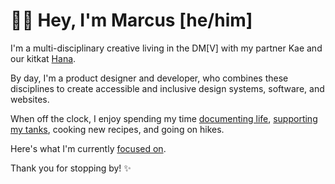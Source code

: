 # 👋🏾 Hey, I'm Marcus [he/him]

I'm a multi-disciplinary creative living in the DM[V] with my partner Kae and our kitkat [Hana](https://www.marcusrelacion.com/hana/).

By day, I'm a product designer and developer, who combines these disciplines to create accessible and inclusive design systems, software, and websites.

When off the clock, I enjoy spending my time [documenting life](https://www.marcusrelacion.com//photos/), [supporting my tanks](https://playoverwatch.com/en-us/heroes/ana/), cooking new recipes, and going on hikes.

Here's what I'm currently [focused on](https://www.marcusrelacion.com//now/).

Thank you for stopping by! ✨
